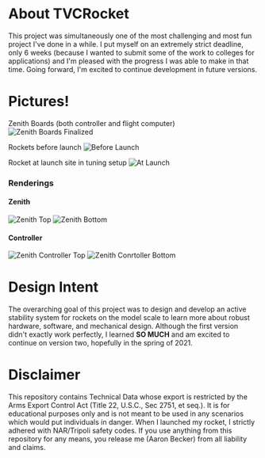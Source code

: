 # About TVCRocket

This project was simultaneously one of the most challenging and most fun project I've done in a while. I put myself on an extremely strict deadline, only 6 weeks (because I wanted to submit some of the work to colleges for applications) and I'm pleased with the progress I was able to make in that time. Going forward, I'm excited to continue development in future versions.

# Pictures!

Zenith Boards (both controller and flight computer)
![Zenith Boards Finalized](/Pictures/zenithAssembled.jpg)

Rockets before launch
![Before Launch](/Pictures/rocketsBLaunch.jpeg)

Rocket at launch site in tuning setup
![At Launch](/Pictures/rocketALaunch.jpg)

### Renderings

#### Zenith

![Zenith Top](/Pictures/zenithTop.png)
![Zenith Bottom](/Pictures/zenithBottom.png)

#### Controller

![Zenith Controller Top](/Pictures/controllerTop.png)
![Zenith Conrtoller Bottom](/Pictures/controllerBottom.png)

# Design Intent

The overarching goal of this project was to design and develop an active stability system for rockets on the model scale to learn more about robust hardware, software, and mechanical design. Although the first version didn't exactly work perfectly, I learned __SO MUCH__ and am excited to continue on version two, hopefully in the spring of 2021.

# Disclaimer

This repository contains Technical Data whose export is restricted by the Arms Export Control Act (Title 22, U.S.C., Sec 2751, et seq.). It is for educational purposes only and is not meant to be used in any scenarios which would put individuals in danger. When I launched my rocket, I strictly adhered with NAR/Tripoli safety codes. If you use anything from this repository for any means, you release me (Aaron Becker) from all liability and claims.

